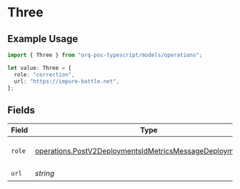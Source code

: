 # Three

## Example Usage

```typescript
import { Three } from "orq-poc-typescript/models/operations";

let value: Three = {
  role: "correction",
  url: "https://impure-battle.net",
};
```

## Fields

| Field                                                                                                                                      | Type                                                                                                                                       | Required                                                                                                                                   | Description                                                                                                                                |
| ------------------------------------------------------------------------------------------------------------------------------------------ | ------------------------------------------------------------------------------------------------------------------------------------------ | ------------------------------------------------------------------------------------------------------------------------------------------ | ------------------------------------------------------------------------------------------------------------------------------------------ |
| `role`                                                                                                                                     | [operations.PostV2DeploymentsIdMetricsMessageDeploymentsRole](../../models/operations/postv2deploymentsidmetricsmessagedeploymentsrole.md) | :heavy_check_mark:                                                                                                                         | The role of the prompt message                                                                                                             |
| `url`                                                                                                                                      | *string*                                                                                                                                   | :heavy_check_mark:                                                                                                                         | N/A                                                                                                                                        |